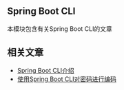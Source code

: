 ## Spring Boot CLI

本模块包含有关Spring Boot CLI的文章

## 相关文章

+ [Spring Boot CLI介绍](http://tu-yucheng.github.io/springboot/2023/05/11/spring-boot-cli.html)
+ [使用Spring Boot CLI对密码进行编码](http://tu-yucheng.github.io/springboot/2023/05/11/spring-boot-cli-encode-passwords.html)